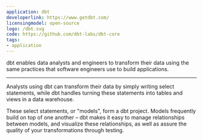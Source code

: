 ```yaml
---
application: dbt
developerlink: https://www.getdbt.com/
licensingmodel: open-source
logo: /dbt.svg
code: https://github.com/dbt-labs/dbt-core
tags:
- application
---
```

dbt enables data analysts and engineers to transform their data using the same practices that software engineers use to build applications.
    
---

Analysts using dbt can transform their data by simply writing select statements, while dbt handles turning these statements into tables and views in a data warehouse.

These select statements, or "models", form a dbt project. Models frequently build on top of one another – dbt makes it easy to manage relationships between models, and visualize these relationships, as well as assure the quality of your transformations through testing.
